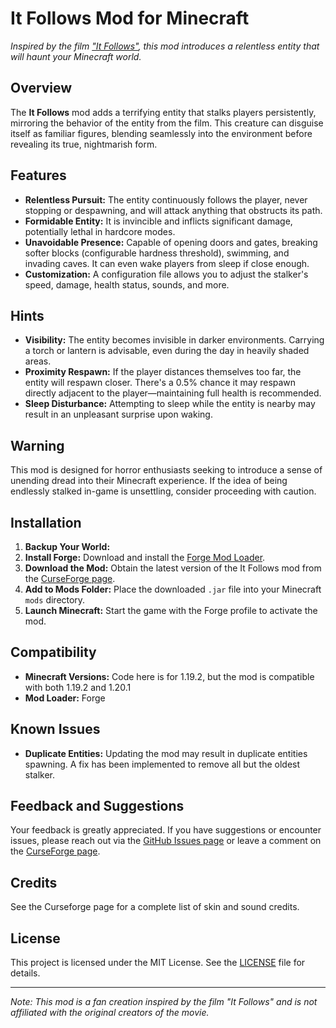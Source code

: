 # It Follows Mod for Minecraft

*Inspired by the film ["It Follows"](https://en.wikipedia.org/wiki/It_Follows), this mod introduces a relentless entity that will haunt your Minecraft world.*

## Overview

The **It Follows** mod adds a terrifying entity that stalks players persistently, mirroring the behavior of the entity from the film. This creature can disguise itself as familiar figures, blending seamlessly into the environment before revealing its true, nightmarish form.

## Features

- **Relentless Pursuit:** The entity continuously follows the player, never stopping or despawning, and will attack anything that obstructs its path.
- **Formidable Entity:** It is invincible and inflicts significant damage, potentially lethal in hardcore modes.
- **Unavoidable Presence:** Capable of opening doors and gates, breaking softer blocks (configurable hardness threshold), swimming, and invading caves. It can even wake players from sleep if close enough.
- **Customization:** A configuration file allows you to adjust the stalker's speed, damage, health status, sounds, and more.

## Hints

- **Visibility:** The entity becomes invisible in darker environments. Carrying a torch or lantern is advisable, even during the day in heavily shaded areas.
- **Proximity Respawn:** If the player distances themselves too far, the entity will respawn closer. There's a 0.5% chance it may respawn directly adjacent to the player—maintaining full health is recommended.
- **Sleep Disturbance:** Attempting to sleep while the entity is nearby may result in an unpleasant surprise upon waking.

## Warning

This mod is designed for horror enthusiasts seeking to introduce a sense of unending dread into their Minecraft experience. If the idea of being endlessly stalked in-game is unsettling, consider proceeding with caution.

## Installation

1. **Backup Your World:**
2. **Install Forge:** Download and install the [Forge Mod Loader](https://files.minecraftforge.net/).
3. **Download the Mod:** Obtain the latest version of the It Follows mod from the [CurseForge page](https://www.curseforge.com/minecraft/mc-mods/it-follows-inspired-by-the-film-it-follows).
4. **Add to Mods Folder:** Place the downloaded `.jar` file into your Minecraft `mods` directory.
5. **Launch Minecraft:** Start the game with the Forge profile to activate the mod.

## Compatibility

- **Minecraft Versions:** Code here is for 1.19.2, but the mod is compatible with both 1.19.2 and 1.20.1 
- **Mod Loader:** Forge

## Known Issues

- **Duplicate Entities:** Updating the mod may result in duplicate entities spawning. A fix has been implemented to remove all but the oldest stalker.

## Feedback and Suggestions

Your feedback is greatly appreciated. If you have suggestions or encounter issues, please reach out via the [GitHub Issues page](https://github.com/yourusername/ItFollowsMod/issues) or leave a comment on the [CurseForge page](https://www.curseforge.com/minecraft/mc-mods/it-follows-inspired-by-the-film-it-follows).

## Credits
See the Curseforge page for a complete list of skin and sound credits.

## License

This project is licensed under the MIT License. See the [LICENSE](LICENSE) file for details.

---

*Note: This mod is a fan creation inspired by the film "It Follows" and is not affiliated with the original creators of the movie.*
